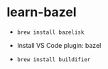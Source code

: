 # learn-bazel

- `brew install bazelisk`

- Install VS Code plugin: bazel
- `brew install buildifier`
